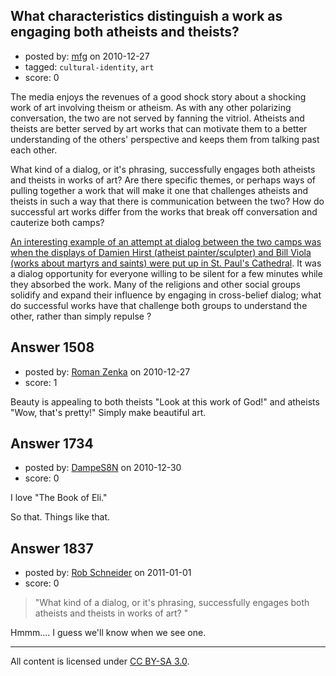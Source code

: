 ## What characteristics distinguish a work as engaging both atheists and theists?

- posted by: [mfg](https://stackexchange.com/users/-1/135-mfg) on 2010-12-27
- tagged: `cultural-identity`, `art`
- score: 0

The media enjoys the revenues of a good shock story about a shocking work of art involving theism or atheism. As with any other polarizing conversation, the two are not served by fanning the vitriol. Atheists and theists are better served by art works that can motivate them to a better understanding of the others' perspective and keeps them from talking past each other.

What kind of a dialog, or it's phrasing, successfully engages both atheists and theists in works of art? Are there specific themes, or perhaps ways of pulling together a work that will make it one that challenges atheists and theists in such a way that there is communication between the two? How do successful art works differ from the works that break off conversation and cauterize both camps?

[An interesting example of an attempt at dialog between the two camps was when the displays of Damien Hirst (atheist painter/sculpter) and Bill Viola (works about martyrs and saints) were put up in St. Paul's Cathedral][1]. It was a dialog opportunity for everyone willing to be silent for a few minutes while they absorbed the work. Many of the religions and other social groups solidify and expand their influence by engaging in cross-belief dialog; what do successful works have that challenge both groups to understand the other, rather than simply repulse ?


  [1]: http://entertainment.timesonline.co.uk/tol/arts_and_entertainment/visual_arts/article6907875.ece


## Answer 1508

- posted by: [Roman Zenka](https://stackexchange.com/users/-1/420-roman-zenka) on 2010-12-27
- score: 1

Beauty is appealing to both theists "Look at this work of God!" and atheists "Wow, that's pretty!" Simply make beautiful art.


## Answer 1734

- posted by: [DampeS8N](https://stackexchange.com/users/-1/587-dampes8n) on 2010-12-30
- score: 0

I love "The Book of Eli."

So that. Things like that.


## Answer 1837

- posted by: [Rob Schneider](https://stackexchange.com/users/-1/149-rob-schneider) on 2011-01-01
- score: 0

> "What kind of a dialog, or it's
> phrasing, successfully engages both
> atheists and theists in works of art?
> "

Hmmm.... I guess we'll know when we see one.



---

All content is licensed under [CC BY-SA 3.0](https://creativecommons.org/licenses/by-sa/3.0/).
